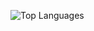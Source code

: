 ![Top Languages](https://github-readme-stats.vercel.app/api/top-langs/?username=YOUR_USERNAME&layout=compact&theme=radical)
